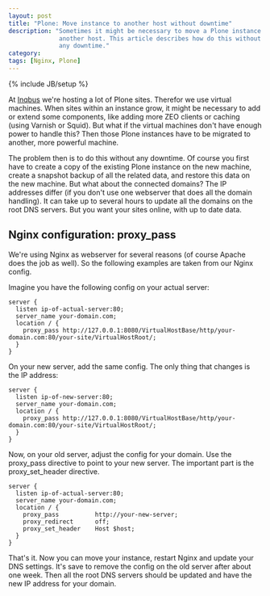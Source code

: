 ```yaml
---
layout: post
title: "Plone: Move instance to another host without downtime"
description: "Sometimes it might be necessary to move a Plone instance to
              another host. This article describes how do this without almost
              any downtime."
category:
tags: [Nginx, Plone]
---
```

{% include JB/setup %}

At [Inqbus](http://inqbus.de) we're hosting a lot of Plone sites. Therefor we
use virtual machines. When sites within an instance grow, it might be necessary
to add or extend some components, like adding more ZEO clients or caching
(using Varnish or Squid). But what if the virtual machines don't have enough
power to handle this? Then those Plone instances have to be migrated to
another, more powerful machine.

The problem then is to do this without any downtime. Of course you first have
to create a copy of the existing Plone instance on the new machine, create a
snapshot backup of all the related data, and restore this data on the new
machine. But what about the connected domains? The IP addresses differ (if you
don't use one webserver that does all the domain handling). It can take up to
several hours to update all the domains on the root DNS servers. But you want
your sites online, with up to date data.

## Nginx configuration: proxy_pass

We're using Nginx as webserver for several reasons (of course Apache does the
job as well). So the following examples are taken from our Nginx config.

Imagine you have the following config on your actual server:

    server {
      listen ip-of-actual-server:80;
      server_name your-domain.com;
      location / {
        proxy_pass http://127.0.0.1:8080/VirtualHostBase/http/your-domain.com:80/your-site/VirtualHostRoot/;
      }
    }

On your new server, add the same config. The only thing that changes is the IP
address:

    server {
      listen ip-of-new-server:80;
      server_name your-domain.com;
      location / {
        proxy_pass http://127.0.0.1:8080/VirtualHostBase/http/your-domain.com:80/your-site/VirtualHostRoot/;
      }
    }

Now, on your old server, adjust the config for your domain. Use the proxy_pass
directive to point to your new server. The important part is the
proxy_set_header directive.

    server {
      listen ip-of-actual-server:80;
      server_name your-domain.com;
      location / {
        proxy_pass          http://your-new-server;
        proxy_redirect      off;
        proxy_set_header    Host $host;
      }
    }

That's it. Now you can move your instance, restart Nginx and update your DNS
settings. It's save to remove the config on the old server after about one
week. Then all the root DNS servers should be updated and have the new IP
address for your domain.
